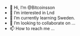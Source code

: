 - 👋 Hi, I’m @Bitcoinsson
- 👀 I’m interested in Lnd
- 🌱 I’m currently learning Sweden.
- 💞️ I’m looking to collaborate on ...
- 📫 How to reach me ...

<!---
Bitcoinsson/Bitcoinsson is a ✨ special ✨ repository because its `README.md` (this file) appears on your GitHub profile.
You can click the Preview link to take a look at your changes.
--->
